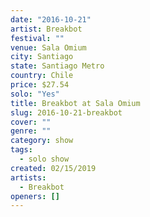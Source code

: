 ```yaml
---
date: "2016-10-21"
artist: Breakbot
festival: ""
venue: Sala Omium
city: Santiago
state: Santiago Metro
country: Chile
price: $27.54
solo: "Yes"
title: Breakbot at Sala Omium
slug: 2016-10-21-breakbot
cover: ""
genre: ""
category: show
tags:
  - solo show
created: 02/15/2019
artists:
  - Breakbot
openers: []
---
```

